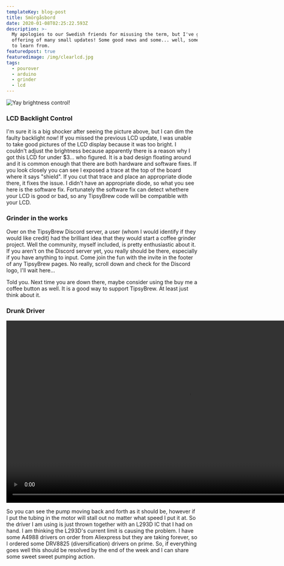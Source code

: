 ```yaml
---
templateKey: blog-post
title: Smörgåsbord
date: 2020-01-08T02:25:22.593Z
description: >-
  My apologies to our Swedish friends for misusing the term, but I've got an
  offering of many small updates! Some good news and some... well, some things
  to learn from. 
featuredpost: true
featuredimage: /img/clearlcd.jpg
tags:
  - pourover
  - arduino
  - grinder
  - lcd
---
```

![Yay brightness control!](/img/clearlcd.jpg "Yay brightness control!")

### LCD Backlight Control

I'm sure it is a big shocker after seeing the picture above, but I can dim the faulty backlight now! If you missed the previous LCD update, I was unable to take good pictures of the LCD display because it was too bright. I couldn't adjust the brightness because apparently there is a reason why I got this LCD for under $3... who figured. It is a bad design floating around and it is common enough that there are both hardware and software fixes. If you look closely you can see I exposed a trace at the top of the board where it says "shield". If you cut that trace and place an appropriate diode there, it fixes the issue. I didn't have an appropriate diode, so what you see here is the software fix. Fortunately the software fix can detect whethere your LCD is good or bad, so any TipsyBrew code will be compatible with your LCD.

### Grinder in the works

Over on the TipsyBrew Discord server, a user (whom I would identify if they would like credit) had the brilliant idea that they would start a coffee grinder project. Well the community, myself included, is pretty enthusiastic about it. If you aren't on the Discord server yet, you really should be there, especially if you have anything to input. Come join the fun with the invite in the footer of any TipsyBrew pages. No really, scroll down and check for the Discord logo, I'll wait here...

Told you. Next time you are down there, maybe consider using the buy me a coffee button as well. It is a good way to support TipsyBrew. At least just think about it.

### Drunk Driver

<div style="width:100%;height:480px;background-color:black;text-align:center;">
  <video style="height:100%;" controls>
    <source src="https://lh3.googleusercontent.com/iDt5u-5miNV6r94emSbeDu2-Tm-LEq_2XH5cyFo2zyhhnVZf47DHdadoAFuhDi4ELOuc-P2lwSefaM9bjH4E98glII_RFR4a_Aoj8-wNBjC78ne4lMQVUlGmMetxTW_XJV6ndTRPtQ=m18" type="video/mp4">
  </video>
</div>


So you can see the pump moving back and forth as it should be, however if I put the tubing in the motor will stall out no matter what speed I put it at. So the driver I am using is just thrown together with an L293D IC that I had on hand. I am thinking the L293D's current limit is causing the problem. I have some A4988 drivers on order from Aliexpress but they are taking forever, so I ordered some DRV8825 (diversification) drivers on prime. So, if everything goes well this should be resolved by the end of the week and I can share some sweet sweet pumping action.
